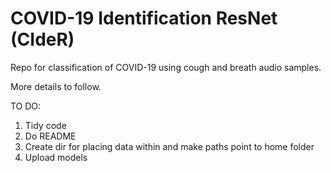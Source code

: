 # COVID-19 Identification ResNet (CIdeR)

Repo for classification of COVID-19 using cough and breath audio samples.

More details to follow.

TO DO:
1. Tidy code
2. Do README
3. Create dir for placing data within and make paths point to home folder
4. Upload models
